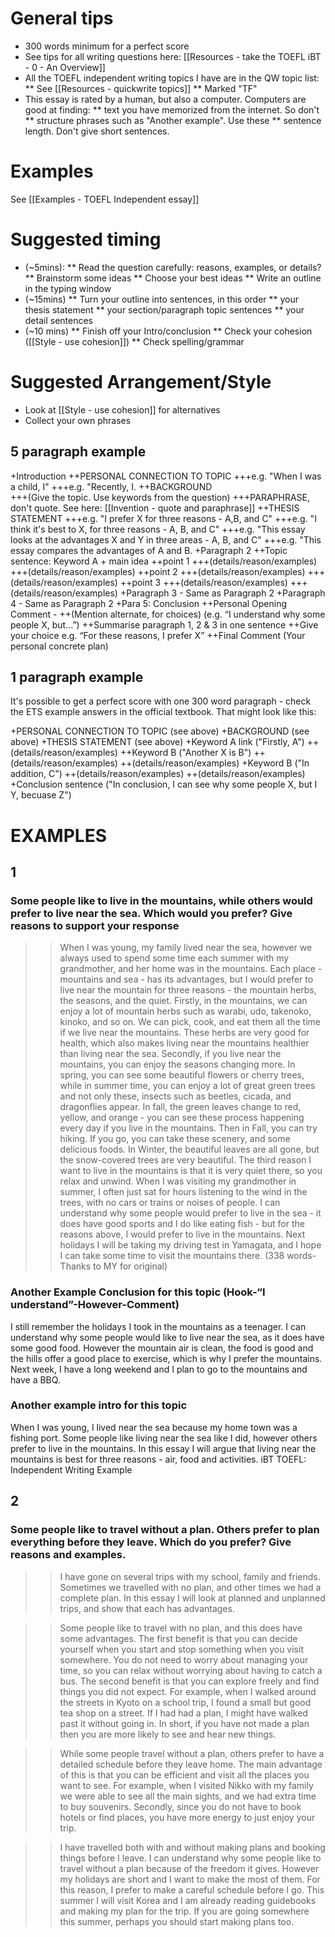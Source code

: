 
# General tips
* 300 words minimum for a perfect score
* See tips for all writing questions here: [[Resources - take the TOEFL iBT - 0 - An Overview]]
* All the TOEFL independent writing topics I have are in the QW topic list: 
** See [[Resources - quickwrite topics]]
** Marked "TF"
* This essay is rated by a human, but also a computer. Computers are good at finding:
** text you have memorized from the internet. So don't
** structure phrases such as "Another example". Use these
** sentence length. Don't give short sentences. 

# Examples
See [[Examples - TOEFL Independent essay]]

# Suggested timing
* (~5mins):
** Read the question carefully: reasons, examples, or details?
** Brainstorm some ideas
** Choose your best ideas
** Write an outline in the typing window 
* (~15mins)
** Turn your outline into sentences, in this order
** your thesis statement
** your section/paragraph topic sentences 
** your detail sentences 
* (~10 mins)
** Finish off your Intro/conclusion 
** Check your cohesion ([[Style - use cohesion]])
** Check spelling/grammar 


# Suggested Arrangement/Style
* Look at [[Style - use cohesion]] for alternatives
* Collect your own phrases

## 5 paragraph example
+Introduction
++PERSONAL CONNECTION TO TOPIC
+++e.g. "When I was a child, I"
+++e.g. "Recently, I. 
++BACKGROUND  
+++(Give the topic. Use keywords from the question)
+++PARAPHRASE, don't quote. See here: [[Invention - quote and paraphrase]]
++THESIS STATEMENT 
+++e.g. "I prefer X for three reasons - A,B, and C"
+++e.g. "I think it's best to X, for three reasons - A, B, and C"
+++e.g. "This essay looks at the advantages X and Y in three areas - A, B, and C"
+++e.g. "This essay compares the advantages of A and B. 
+Paragraph 2
++Topic sentence: Keyword A + main idea
++point 1 
+++(details/reason/examples)
+++(details/reason/examples)
++point 2 
+++(details/reason/examples)
+++(details/reason/examples)
++point 3 
+++(details/reason/examples)
+++(details/reason/examples)
+Paragraph 3 - Same as Paragraph 2
+Paragraph 4 - Same as Paragraph 2
+Para 5: Conclusion
++Personal Opening Comment - 
++(Mention alternate, for choices) (e.g. “I understand why some people X, but...”)
++Summarise paragraph 1, 2 & 3 in one sentence
++Give your choice e.g. “For these reasons, I prefer X”
++Final Comment (Your personal concrete plan)

## 1 paragraph example
It's possible to get a perfect score with one 300 word paragraph - check the ETS example answers in the official textbook.
That might look like this:

+PERSONAL CONNECTION TO TOPIC (see above)
+BACKGROUND (see above)
+THESIS STATEMENT (see above)
+Keyword A link ("Firstly, A")
++(details/reason/examples)
++Keyword B ("Another X is  B")
++(details/reason/examples)
++(details/reason/examples)
+Keyword B ("In addition, C")
++(details/reason/examples)
++(details/reason/examples)
+Conclusion sentence ("In conclusion, I can see why some people X, but I Y, becuase Z")
 


# EXAMPLES
## 1
### Some people like to live in the mountains, while others would prefer to live near the sea. Which would you prefer? Give reasons to support your response
>>When I was young, my family lived near the sea, however we always used to spend some time each summer with my grandmother, and her home was in the mountains. Each place - mountains and sea - has its advantages, but I would prefer to live near the mountain for three reasons - the mountain herbs, the seasons, and the quiet. Firstly, in the mountains, we can enjoy a lot of mountain herbs such as warabi, udo, takenoko, kinoko, and so on. We can pick, cook, and eat them all the time if we live near the mountains. These herbs are very good for health, which also makes living near the mountains healthier than living near the sea. Secondly, if you live near the mountains, you can enjoy the seasons changing more. In spring, you can see some beautiful flowers or cherry trees, while in summer time, you can enjoy a lot of great green trees and not only these, insects such as beetles, cicada, and dragonflies appear. In fall, the green leaves change to red, yellow, and orange - you can see these process happening every day if you live in the mountains. Then in Fall, you can try hiking. If you go, you can take these scenery, and some delicious foods. In Winter, the beautiful leaves are all gone, but the snow-covered trees are very beautiful. The third reason I want to live in the mountains is that it is very quiet there, so you relax and unwind. When I was visiting my grandmother in summer, I often just sat for hours listening to the wind in the trees, with no cars or trains or noises of people. I can understand why some people would prefer to live in the sea - it does have good sports and I do like eating fish - but for the reasons above, I would prefer to live in the mountains. Next holidays I will be taking my driving test in Yamagata, and I hope I can take some time to visit the mountains there. (338 words- Thanks to MY for original) 

### Another Example Conclusion for this topic (Hook-“I understand”-However-Comment)
I still remember the holidays I took in the mountains as a teenager. I can understand why some people would like to live near the sea, as it does have some good food. However the mountain air is clean, the food is good and the hills offer a good place to exercise, which is why I prefer the mountains. Next week, I have a long weekend and I plan to go to the mountains and have a BBQ.


### Another example intro for this topic
When I was young, I lived near the sea because my home town was a fishing port. Some people like living near the sea like I did, however others prefer to live in the mountains. In this essay I will argue that living near the mountains is best for three reasons -  air, food and activities.
iBT TOEFL: Independent Writing Example 

## 2
### Some people like to travel without a plan. Others prefer to plan everything before they leave. Which do you prefer? Give reasons and examples. 

>>I have gone on several trips with my school, family and friends. Sometimes we travelled with no plan, and other times we had a complete plan. In this essay I will look at planned and unplanned trips, and show that each has advantages. 

>>Some people like to travel with no plan, and this does have some advantages. The first benefit is that you can decide yourself when you start and stop something when you visit somewhere. You do not need to worry about managing your time, so you can relax without worrying about having to catch a bus. The second benefit is that you can explore freely and find things you did not expect. For example, when I walked around the streets in Kyoto on a school trip, I found a small but good tea shop on a street. If I had had a plan, I might have walked past it without going in. In short, if you have not made a plan then you are more likely to see and hear new things. 

>>While some people travel without a plan, others prefer to have a detailed schedule before they leave home.  The main advantage of this is that you can be efficient and visit all the places you want to see. For example, when I visited Nikko with my family we were able to see all the main sights, and we had extra time to buy souvenirs. Secondly, since you do not have to book hotels or find places, you have more energy to just enjoy your trip.

>>I have travelled both with and without making plans and booking things before I leave. I can understand why some people like to travel without a plan because of the freedom it gives. However my holidays are short and I want to make the most of them. For this reason, I prefer to make a careful schedule before I go. This summer I will visit Korea and I am already reading guidebooks and making my plan for the trip. If you are going somewhere this summer, perhaps you should start making plans too.  

 
